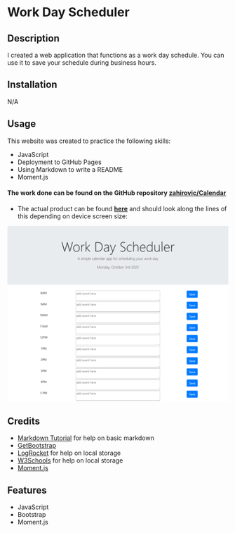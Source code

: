 # Work Day Scheduler 

## Description

I created a web application that functions as a work day schedule. You can use it to save your schedule during business hours. 

## Installation

N/A

## Usage 


This website was created to practice the following skills:
- JavaScript
- Deployment to GitHub Pages
- Using Markdown to write a README
- Moment.js

#### The work done can be found on the GitHub repository [zahirovic/Calendar](https://github.com/zahirovic/Calendar)
- The actual product can be found **[here](https://zahirovic.github.io/Calendar/)** and should look along the lines of this depending on device screen size:


![Scheduler example](Develop/assets/calendar.png)



## Credits
- [Markdown Tutorial](https://www.markdowntutorial.com/) for help on basic markdown 
- [GetBootstrap](https://getbootstrap.com/)
- [LogRocket](https://blog.logrocket.com/localstorage-javascript-complete-guide/) for help on local storage
- [W3Schools](https://www.w3schools.com/jsref/prop_win_localstorage.asp) for help on local storage
- [Moment.js](https://momentjs.com/docs/#/displaying/)

## Features
- JavaScript
- Bootstrap
- Moment.js
 

